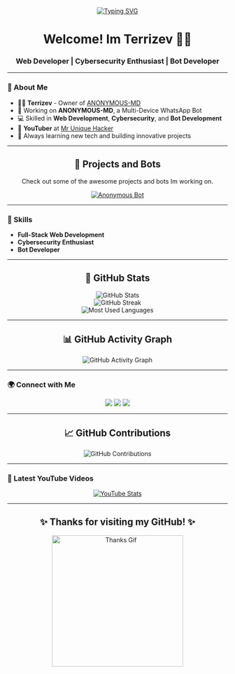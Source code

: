 <div align="center">
  <a href="https://git.io/typing-svg">
    <img src="https://readme-typing-svg.demolab.com?font=Ribeye&size=50&pause=1000&color=33ff00&center=true&width=910&height=100&lines=I+am+Terrizev;Bot+Developer;Web+Developer" alt="Typing SVG">
  </a>
</div>

<h1 align="center">Welcome! Im Terrizev 👨‍🏫</h1>
<h3 align="center">Web Developer | Cybersecurity Enthusiast | Bot Developer</h3>

---

### 🚀 About Me

- 👨‍🏫 **Terrizev** - Owner of [ANONYMOUS-MD](https://www.youtube.com/@Terrizev)
- 🤖 Working on **ANONYMOUS-MD**, a Multi-Device WhatsApp Bot
- 💻 Skilled in  **Web Development**, **Cybersecurity**, and **Bot Development**
- 🎥 **YouTuber** at [Mr Unique Hacker](https://www.youtube.com/Terrizev) 
- 🌱 Always learning new tech and building innovative projects

---

<div align="center">
  <h2>🚀 Projects and Bots</h2>
  <p>Check out some of the awesome projects and bots Im working on.</p>

  <a href="https://github.com/Terrizev/ANONYMOUS-MD" target="_blank">
    <img src="https://img.shields.io/badge/Anonymous_Bot-Multi_Device_Whatsapp_Bot-green?style=for-the-badge&logo=whatsapp" alt="Anonymous Bot">
  </a>
  <br>
</div>

---

### 🔧 Skills

- **Full-Stack Web Development**
- **Cybersecurity Enthusiast**
- **Bot Developer**

---

<div align="center">
  <h2>🌟 GitHub Stats</h2>
  <img src="https://github-readme-stats.vercel.app/api?Terrizev=Terrizev&show_icons=true&theme=radical" alt="GitHub Stats">
  <br>
  <img src="https://github-readme-streak-stats.herokuapp.com/?user=Terrizev&theme=radical" alt="GitHub Streak">
  <br>
  <img src="https://github-readme-stats.vercel.app/api/top-langs/?Terrizev=Terrizev&layout=compact&theme=radical" alt="Most Used Languages">
</div>

---

<div align="center">
  <h2>📊 GitHub Activity Graph</h2>
  <img src="https://activity-graph.herokuapp.com/graph?Terrizev=Terrizev&theme=react-dark&area=true&hide_border=true" alt="GitHub Activity Graph">
</div>

---

### 🌍 Connect with Me

<p align="center">
  <a href="https://www.youtube.com/@Terrizev" target="_blank"><img src="https://img.shields.io/badge/YouTube-ANONYMOUS-MD SUPPORT-FF0000?style=for-the-badge&logo=youtube&logoColor=white"></a>
  <a href="https://t.me/anonymoumd" target="_blank"><img src="https://img.shields.io/badge/Telegram-Join%20Now-blue?style=for-the-badge&logo=telegram"></a>
  <a href="https://whatsapp.com/channel/0029Vb57ZHh7IUYcNttXEB3y" target="_blank"><img src="https://img.shields.io/badge/WhatsApp-Subscribe-brightgreen?style=for-the-badge&logo=whatsapp"></a>
</p>

---

<div align="center">
  <h2>📈 GitHub Contributions</h2>
  <img src="https://github-contribution-stats.vercel.app/api/?Terrizev=Terrizev" alt="GitHub Contributions">
</div>

---

### 🎥 Latest YouTube Videos

<div align="center">
  <a href="https://www.youtube.com/@Terrizev">
    <img src="https://github-readme-youtube-stats.herokuapp.com/?Terrizev=Terrizev&theme=radical" alt="YouTube Stats">
  </a>
</div>

---

<div align="center">
  <h2>✨ Thanks for visiting my GitHub! ✨</h2>
  <img src="https://media.giphy.com/media/Q7LHmoFwVP6Yc1swZs/giphy.gif" width="300" alt="Thanks Gif">
</div>
